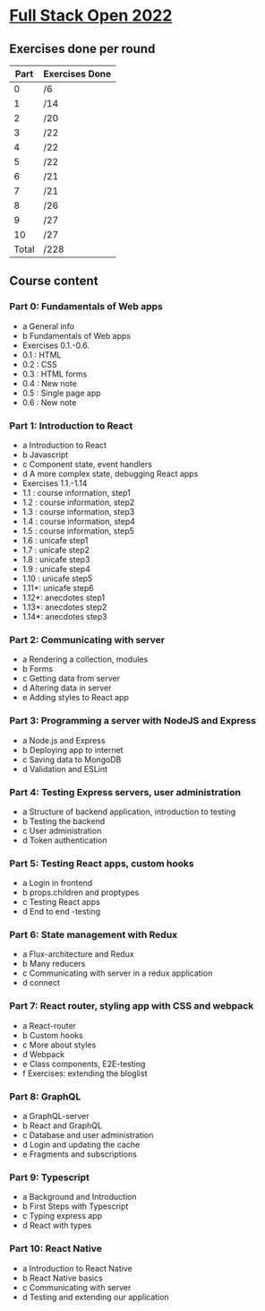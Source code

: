 # [Full Stack Open 2022](https://fullstackopen.com/en/ 'Full Stack Open 2022 Homepage')

## Exercises done per round

| Part      | Exercises Done |
| --------- | -------------- |
| 0         |      /6        |
| 1         |      /14       |
| 2         |      /20       |
| 3         |      /22       |
| 4         |      /22       |
| 5         |      /22       |
| 6         |      /21       |
| 7         |      /21       |
| 8         |      /26       |
| 9         |      /27       |
| 10        |      /27       |
| Total     |      /228      |

## Course content

### Part 0: Fundamentals of Web apps

- a General info
- b Fundamentals of Web apps
- Exercises 0.1.-0.6.
- 0.1  : HTML
- 0.2  : CSS
- 0.3  : HTML forms
- 0.4  : New note
- 0.5  : Single page app
- 0.6  : New note

### Part 1: Introduction to React

- a Introduction to React
- b Javascript
- c Component state, event handlers
- d A more complex state, debugging React apps
- Exercises 1.1.-1.14
- 1.1  : course information, step1
- 1.2  : course information, step2
- 1.3  : course information, step3
- 1.4  : course information, step4
- 1.5  : course information, step5
- 1.6  : unicafe step1
- 1.7  : unicafe step2
- 1.8  : unicafe step3
- 1.9  : unicafe step4
- 1.10 : unicafe step5
- 1.11*: unicafe step6
- 1.12*: anecdotes step1
- 1.13*: anecdotes step2
- 1.14*: anecdotes step3


### Part 2: Communicating with server

- a Rendering a collection, modules
- b Forms
- c Getting data from server
- d Altering data in server
- e Adding styles to React app

### Part 3: Programming a server with NodeJS and Express

- a Node.js and Express
- b Deploying app to internet
- c Saving data to MongoDB
- d Validation and ESLint

### Part 4: Testing Express servers, user administration

- a Structure of backend application, introduction to testing
- b Testing the backend
- c User administration
- d Token authentication

### Part 5: Testing React apps, custom hooks

- a Login in frontend
- b props.children and proptypes
- c Testing React apps
- d End to end -testing

### Part 6: State management with Redux

- a Flux-architecture and Redux
- b Many reducers
- c Communicating with server in a redux application
- d connect

### Part 7: React router, styling app with CSS and webpack

- a React-router
- b Custom hooks
- c More about styles
- d Webpack
- e Class components, E2E-testing
- f Exercises: extending the bloglist

### Part 8: GraphQL

- a GraphQL-server
- b React and GraphQL
- c Database and user administration
- d Login and updating the cache
- e Fragments and subscriptions

### Part 9: Typescript

- a Background and Introduction
- b First Steps with Typescript
- c Typing express app
- d React with types

### Part 10: React Native

- a Introduction to React Native
- b React Native basics
- c Communicating with server
- d Testing and extending our application
